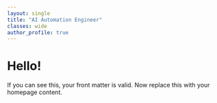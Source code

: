 ```yaml
---
layout: single
title: "AI Automation Engineer"
classes: wide
author_profile: true
---
```


# Hello!
If you can see this, your front matter is valid. Now replace this with your homepage content.
